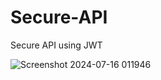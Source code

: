 # Secure-API
Secure API using JWT


![Screenshot 2024-07-16 011946](https://github.com/user-attachments/assets/f1407399-3d1d-4b66-86fe-832b26858fd4)
